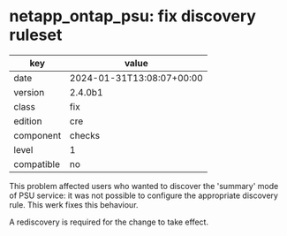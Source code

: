 [//]: # (werk v2)
# netapp_ontap_psu: fix discovery ruleset

key        | value
---------- | ---
date       | 2024-01-31T13:08:07+00:00
version    | 2.4.0b1
class      | fix
edition    | cre
component  | checks
level      | 1
compatible | no

This problem affected users who wanted to discover the 'summary' mode of PSU service: it was not possible to configure the appropriate discovery rule. This werk fixes this behaviour.

A rediscovery is required for the change to take effect.
